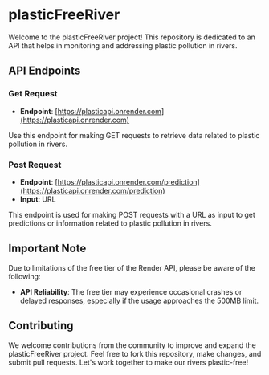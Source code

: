 # plasticFreeRiver

Welcome to the plasticFreeRiver project! This repository is dedicated to an API that helps in monitoring and addressing plastic pollution in rivers.

## API Endpoints

### Get Request
- **Endpoint**: [https://plasticapi.onrender.com](https://plasticapi.onrender.com)

Use this endpoint for making GET requests to retrieve data related to plastic pollution in rivers.

### Post Request
- **Endpoint**: [https://plasticapi.onrender.com/prediction](https://plasticapi.onrender.com/prediction)
- **Input**: URL

This endpoint is used for making POST requests with a URL as input to get predictions or information related to plastic pollution in rivers.

## Important Note

Due to limitations of the free tier of the Render API, please be aware of the following:

- **API Reliability**: The free tier may experience occasional crashes or delayed responses, especially if the usage approaches the 500MB limit.

## Contributing

We welcome contributions from the community to improve and expand the plasticFreeRiver project. Feel free to fork this repository, make changes, and submit pull requests. Let's work together to make our rivers plastic-free!
